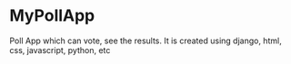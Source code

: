 # MyPollApp
Poll App which can vote, see the results. It is created using django, html, css, javascript, python, etc
